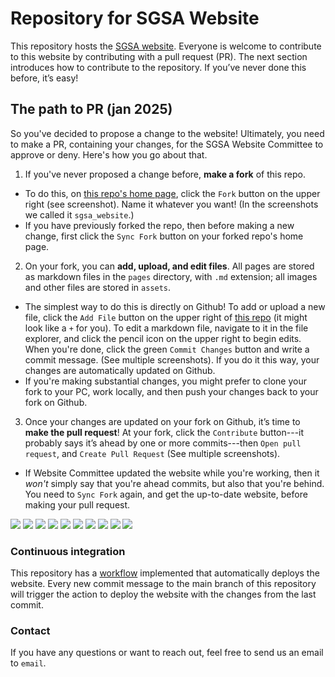 # Repository for SGSA Website

This repository hosts the [SGSA website](https://statistics-graduate-student-association.github.io/site/pages/intro.html). 
Everyone is welcome to contribute to this website by contributing with a pull request (PR). 
The next section introduces how to contribute to the repository. If you’ve never done this before, it’s easy! 

## The path to PR (jan 2025)
 
So you've decided to propose a change to the website! Ultimately, you need to make a PR, containing your changes, for 
the SGSA Website Committee to approve or deny. Here's how you go about that. 

1. If you've never proposed a change before, **make a fork** of this repo.
  - To do this, on [this repo's home page](https://github.com/berkeley-sgsa/berkeley-sgsa.github.io), click the `Fork` button on the upper right (see screenshot). Name it whatever you want! (In the screenshots we called it `sgsa_website`.)
  - If you have previously forked the repo, then before making a new change, first click the `Sync Fork` button on your forked repo's home page. 
2. On your fork, you can **add, upload, and edit files**. All pages are stored as markdown files in the `pages` directory, with `.md` extension; all images and other files are stored in `assets`. 
  - The simplest way to do this is directly on Github! To add or upload a new file, click the `Add File` button on the upper right of [this repo](https://github.com/berkeley-sgsa/berkeley-sgsa.github.io) (it might look like a `+` for you). To edit a markdown file, navigate to it in the file explorer, and click the pencil icon on the upper right to begin edits. When you're done, click the green `Commit Changes` button and write a commit message. (See multiple screenshots). If you do it this way, your changes are automatically updated on Github. 
  - If you're making substantial changes, you might prefer to clone your fork to your PC, work locally, and then push your changes back to your fork on Github.
3. Once your changes are updated on your fork on Github, it’s time to **make the pull request**! At your fork, click the `Contribute` button---it probably says it’s ahead by one or more commits---then `Open pull request`, and `Create Pull Request` (See multiple screenshots).
  - If Website Committee updated the website while you're working, then it *won't* simply say that you're ahead commits, but also that you're behind. You need to `Sync Fork` again, and get the up-to-date website, before making your pull request. 

![](docs/pr-screens/1.png)
![](docs/pr-screens/2.png)
![](docs/pr-screens/3.png)
![](docs/pr-screens/4.png)
![](docs/pr-screens/5.png)
![](docs/pr-screens/6.png)
![](docs/pr-screens/7.png)
![](docs/pr-screens/8.png)
![](docs/pr-screens/9.png)
![](docs/pr-screens/10.png)

### Continuous integration

This repository has a [workflow](https://github.com/berkeley-sgsa/berkeley-sgsa.github.io/blob/main/.github/workflows/website.yml) implemented that automatically deploys the website. 
Every new commit message to the main branch of this repository will trigger the action to deploy the website with the changes from the last commit.


### Contact 

If you have any questions or want to reach out, feel free to send us an email to `email`.
